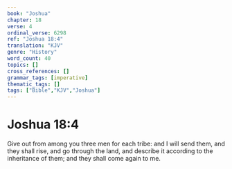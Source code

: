 ```yaml
---
book: "Joshua"
chapter: 18
verse: 4
ordinal_verse: 6298
ref: "Joshua 18:4"
translation: "KJV"
genre: "History"
word_count: 40
topics: []
cross_references: []
grammar_tags: [imperative]
thematic_tags: []
tags: ["Bible","KJV","Joshua"]
---
```


# Joshua 18:4

Give out from among you three men for each tribe: and I will send them, and they shall rise, and go through the land, and describe it according to the inheritance of them; and they shall come again to me.
